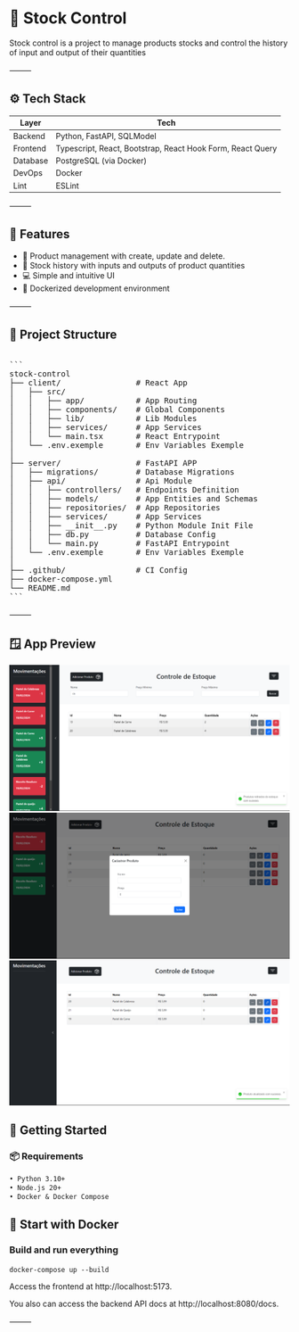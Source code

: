 # 🎁 Stock Control

Stock control is a project to manage products stocks and control the history of input and output of their quantities

⸻

## ⚙️ Tech Stack

| Layer      | Tech                              |
|------------|-----------------------------------|
| Backend    | Python, FastAPI, SQLModel        |
| Frontend   | Typescript, React, Bootstrap, React Hook Form, React Query |
| Database   | PostgreSQL (via Docker)   |
| DevOps  | Docker |
| Lint  | ESLint |

⸻

## 🚀 Features
- 🛒 Product management with create, update and delete. 
- 🧰 Stock history with inputs and outputs of product quantities
- 💻 Simple and intuitive UI 
- 🐳 Dockerized development environment

⸻

## 📂 Project Structure

<pre>

```
stock-control
├── client/                # React App
│   ├── src/           
│   │   ├── app/           # App Routing
│   │   ├── components/    # Global Components
│   │   ├── lib/           # Lib Modules
│   │   ├── services/      # App Services
│   │   └── main.tsx       # React Entrypoint
│   └── .env.exemple       # Env Variables Exemple
│
├── server/                # FastAPI APP
│   ├── migrations/        # Database Migrations   
│   ├── api/               # Api Module
│   │   ├── controllers/   # Endpoints Definition 
│   │   ├── models/        # App Entities and Schemas
│   │   ├── repositories/  # App Repositories
│   │   ├── services/      # App Services
│   │   ├── __init__.py    # Python Module Init File     
│   │   ├── db.py          # Database Config
│   │   └── main.py        # FastAPI Entrypoint
│   └── .env.exemple       # Env Variables Exemple
│
├── .github/               # CI Config
├── docker-compose.yml			
└── README.md
```
</pre>

⸻

## 🪟 App Preview

<img src="./.github/assets/layout-3.png">
<img src="./.github/assets/layout-2.png">
<img src="./.github/assets/layout-1.png">

## 🚀 Getting Started

### 📦 Requirements
	• Python 3.10+
	• Node.js 20+
	• Docker & Docker Compose

## 🐳 Start with Docker

### Build and run everything

`docker-compose up --build`

Access the frontend at http://localhost:5173.

You also can access the backend API docs at http://localhost:8080/docs.

⸻

<!-- ## 🧪 Run Tests

Backend tests (pytest):

- cd server
- uv sync
- uv run pytest -->
